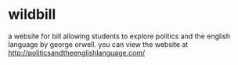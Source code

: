 # wildbill
a website for bill allowing students to explore politics and the english language by george orwell.
you can view the website at http://politicsandtheenglishlanguage.com/

